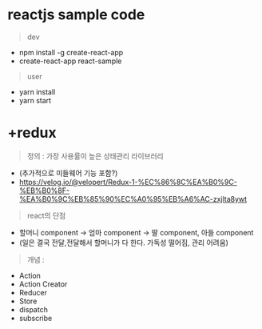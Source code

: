 # reactjs sample code 

> dev
- npm install -g create-react-app
- create-react-app react-sample

> user
- yarn install
- yarn start

# +redux 
> 정의 : 가장 사용률이 높은 상태관리 라이브러리 
- (추가적으로 미들웨어 기능 포함?)
- https://velog.io/@velopert/Redux-1-%EC%86%8C%EA%B0%9C-%EB%B0%8F-%EA%B0%9C%EB%85%90%EC%A0%95%EB%A6%AC-zxjlta8ywt

> react의 단점 
- 할머니 component -> 엄마 component -> 딸 component, 아들 component 
 - (일은 결국 전달,전달해서 할머니가 다 한다. 가독성 떨어짐, 관리 어려움)

> 개념 : 
- Action
- Action Creator
- Reducer
- Store
- dispatch
- subscribe

